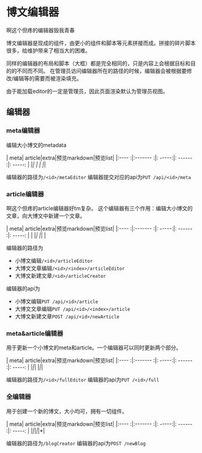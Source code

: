# 博文编辑器
啊这个但疼的编辑器毁我青春

博文编辑器是现成的组件，由更小的组件和脚本等元素拼接而成。拼接的碎片脚本很多，给维护带来了相当大的困难。

同样的编辑器的布局和脚本（大框）都是完全相同的，只是内容上会根据目标和目的的不同而不同。
在管理员访问编辑器所在的路径的时候，编辑器会被根据要修改/编辑等的需要而被渲染填充。

由于能加载editor的一定是管理员，因此页面渲染默认为管理员视图。

## 编辑器

### meta编辑器
编辑大小博文的metadata

| meta| article|extra|预览markdown|预览list|
|:---- :|:------- :|: -----:|: ------ :|: -----: |
|*| | | |*|

编辑器的路径为`/<id>/metaEditor`
编辑器提交对应的api为`PUT /api/<id>/meta`

### article编辑器
啊这个但疼的article编辑器好tm复杂。
这个编辑器有三个作用：编辑大小博文的文章，向大博文中新建一个文章。

| meta| article|extra|预览markdown|预览list|
|:---- :|:------- :|: -----:|: ------ :|: -----: |
| |*| |*| |

编辑器的路径为
- 小博文编辑`/<id>/articleEditor`
- 大博文文章编辑`/<id>/<index>/articleEditor`
- 大博文新建文章`/<id>/articleCreator`

编辑器的api为
- 小博文编辑`PUT /api/<id>/article`
- 大博文文章编辑`PUT /api/<id>/<index>/article`
- 大博文新建文章`POST /api/<id>/newArticle`

### meta&article编辑器
用于更新一个小博文的meta和article。一个编辑器可以同时更新两个部分。

| meta| article|extra|预览markdown|预览list|
|:---- :|:------- :|: -----:|: ------ :|: -----: |
|*|*| |*|*|

编辑器的路径为`/<id>/fullEditor`
编辑器的api为`PUT /<id>/full`

### 全编辑器
用于创建一个新的博文，大小均可，拥有一切组件。

| meta| article|extra|预览markdown|预览list|
|:---- :|:------- :|: -----:|: ------ :|: -----: |
|*|*|*|*|*|

编辑器的路径为`/blogCreator`
编辑器的api为`POST /newBlog`
